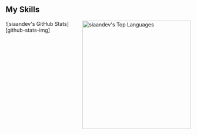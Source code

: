 ## My Skills

<img src="https://siaandev-readme-stats.vercel.app/api/top-langs?username=siaandev&layout=compact&card_width=275&theme=github_dark&langs_count=10&hide=c,meson,makefile,m4&exclude_repo=github-readme-stats,BitJanitor,github-activity-readme,fancy-git,challengeBot" alt="siaandev's Top Languages" align="right" width="295">

![siaandev's GitHub Stats][github-stats-img]
